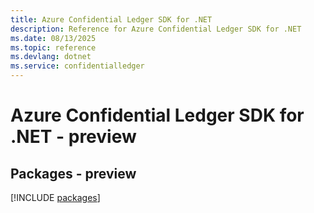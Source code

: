 ```yaml
---
title: Azure Confidential Ledger SDK for .NET
description: Reference for Azure Confidential Ledger SDK for .NET
ms.date: 08/13/2025
ms.topic: reference
ms.devlang: dotnet
ms.service: confidentialledger
---
```

# Azure Confidential Ledger SDK for .NET - preview
## Packages - preview
[!INCLUDE [packages](confidential-ledger-index.md)]